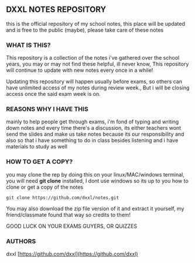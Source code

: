 ## DXXL NOTES REPOSITORY
this is the official repository of my school notes, this place will be updated and is free to the public (maybe), please take care of these notes

### WHAT IS THIS?
This repository is a collection of the notes i've gathered over the school years, you may or may not find these helpful, ill never know, This repository will continue to update with new notes every once in a while!

Updating this repository will happen usually before exams, so others can have unlimited access of my notes during review week., But i will be closing access once the said exam week is on.

### REASONS WHY I HAVE THIS
mainly to help people get through exams, i'm fond of typing and writing down notes and every time there's a discussion, its either teachers wont send the slides and make us take notes because its our responsibility and also so that i have something to do in class besides listening and i have materials to study as well

### HOW TO GET A COPY?
you may clone the rep by doing this on your linux/MAC/windows terminal, you will need **git clone** installed, I dont use windows so its up to you how to clone or get a copy of the notes

```
git clone https://github.com/dxxl/notes.git
```

You may also download the zip file version of it and extract it yourself, my friend/classmate found that way so credits to them!

GOOD LUCK ON YOUR EXAMS GUYERS, OR QUIZZES
### AUTHORS
dxxl [https://github.com/dxxl](https://github.com/dxxl)

